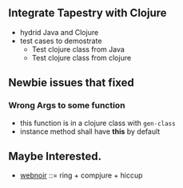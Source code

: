 ## Integrate Tapestry with Clojure

- hydrid Java and Clojure
- test cases to demostrate
    - Test clojure class from Java
    - Test clojure class from clojure

## Newbie issues that fixed

### Wrong Args to some function

- this function is in a clojure class with `gen-class`
- instance method shall have **this** by default


## Maybe Interested.

- [webnoir] ::= ring + compjure + hiccup

[webnoir]: http://webnoir.org/
